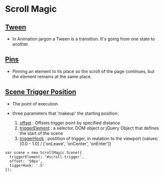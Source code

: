 # Scroll Magic

## <ins>Tween</ins>

- In Animation jargon a Tween is a transition. It's going from one state to another.

## <ins>Pins</ins>

- Pinning an element to its place so the scroll of the page continues, but the element remains at the same place.

## <ins>Scene Trigger Position</ins>

- The point of execution
- three parameters that 'makeup' the starting position:

  1. <ins>offset</ins> : Offsets trigger point by specified distance
  2. <ins>triggerElement</ins> : a selector, DOM object or jQuery Object that defines the start of the scene
  3. <ins>triggerHook</ins> : postition of trigger, in realation to the viewport (values: [0.0 - 1.0] / ['onLeave', 'onCenter', 'onEnter'])

```
var scene = new ScrollMagic.Scene({
  triggerElement: '#scroll-trigger',
  offset: '50px',
  tiggerHook: '.5'
});
```

